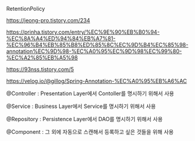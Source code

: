 RetentionPolicy

https://jeong-pro.tistory.com/234

https://prinha.tistory.com/entry/%EC%9E%90%EB%B0%94-%EC%8A%A4%ED%94%84%EB%A7%81-%EC%96%B4%EB%85%B8%ED%85%8C%EC%9D%B4%EC%85%98-annotation%EC%9D%98-%EC%A0%95%EC%9D%98%EC%99%80-%EC%A2%85%EB%A5%98

https://93nss.tistory.com/5

https://velog.io/@gillog/Spring-Annotation-%EC%A0%95%EB%A6%AC

@Controller :  Presentation Layer에서 Contoller를 명시하기 위해서 사용

@Service :  Business Layer에서 Service를 명시하기 위해서 사용

@Repository :  Persistence Layer에서 DAO를 명시하기 위해서 사용

@Component :  그 외에 자동으로 스캔해서 등록하고 싶은 것들을 위해 사용